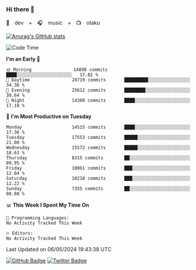### Hi there 👋

🚀　dev　+　🎧　music　+　📺　otaku


[![Anurag's GitHub stats](https://github-readme-stats.vercel.app/api?username=koheitasaka&count_private=true&show_icons=true&theme=monokai)](https://github.com/koheitasaka/github-readme-stats)

<!--START_SECTION:waka-->
![Code Time](http://img.shields.io/badge/Code%20Time-1%2C161%20hrs%2023%20mins-blue)

**I'm an Early 🐤** 

```text
🌞 Morning                14898 commits       ████░░░░░░░░░░░░░░░░░░░░░   17.82 % 
🌆 Daytime                28719 commits       █████████░░░░░░░░░░░░░░░░   34.36 % 
🌃 Evening                25612 commits       ████████░░░░░░░░░░░░░░░░░   30.64 % 
🌙 Night                  14360 commits       ████░░░░░░░░░░░░░░░░░░░░░   17.18 % 
```
📅 **I'm Most Productive on Tuesday** 

```text
Monday                   14515 commits       ████░░░░░░░░░░░░░░░░░░░░░   17.36 % 
Tuesday                  17553 commits       █████░░░░░░░░░░░░░░░░░░░░   21.00 % 
Wednesday                15572 commits       █████░░░░░░░░░░░░░░░░░░░░   18.63 % 
Thursday                 8315 commits        ██░░░░░░░░░░░░░░░░░░░░░░░   09.95 % 
Friday                   10061 commits       ███░░░░░░░░░░░░░░░░░░░░░░   12.04 % 
Saturday                 10218 commits       ███░░░░░░░░░░░░░░░░░░░░░░   12.22 % 
Sunday                   7355 commits        ██░░░░░░░░░░░░░░░░░░░░░░░   08.80 % 
```


📊 **This Week I Spent My Time On** 

```text
💬 Programming Languages: 
No Activity Tracked This Week

🔥 Editors: 
No Activity Tracked This Week
```


 Last Updated on 06/05/2024 19:43:38 UTC
<!--END_SECTION:waka-->

[![GitHub Badge](https://img.shields.io/badge/GitHub-100000?style=for-the-badge&logo=github&logoColor=white)](https://github.com/koheitasaka)
[![Twitter Badge](https://img.shields.io/badge/Twitter-1DA1F2?style=for-the-badge&logo=twitter&logoColor=white)](https://twitter.com/sleep_asleep_)
